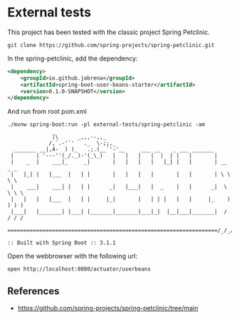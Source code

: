 # External tests

This project has been tested with the classic project Spring Petclinic.

```
git clone https://github.com/spring-projects/spring-petclinic.git
```

In the spring-petclinic, add the dependency:

```xml
<dependency>
    <groupId>io.github.jabrena</groupId>
    <artifactId>spring-boot-user-beans-starter</artifactId>
    <version>0.1.0-SNAPSHOT</version>
</dependency>
```

And run from root pom.xml

```
./mvnw spring-boot:run -pl external-tests/spring-petclinic -am
```

```
              |\      _,,,--,,_
             /,`.-'`'   ._  \-;;,_
  _______ __|,4-  ) )_   .;.(__`'-'__     ___ __    _ ___ _______
 |       | '---''(_/._)-'(_\_)   |   |   |   |  |  | |   |       |
 |    _  |    ___|_     _|       |   |   |   |   |_| |   |       | __ _ _
 |   |_| |   |___  |   | |       |   |   |   |       |   |       | \ \ \ \
 |    ___|    ___| |   | |      _|   |___|   |  _    |   |      _|  \ \ \ \
 |   |   |   |___  |   | |     |_|       |   | | |   |   |     |_    ) ) ) )
 |___|   |_______| |___| |_______|_______|___|_|  |__|___|_______|  / / / /
 ==================================================================/_/_/_/

:: Built with Spring Boot :: 3.1.1

```

Open the webbrowser with the following url:

```
open http://localhost:8080/actuator/userbeans
```


## References

- https://github.com/spring-projects/spring-petclinic/tree/main
